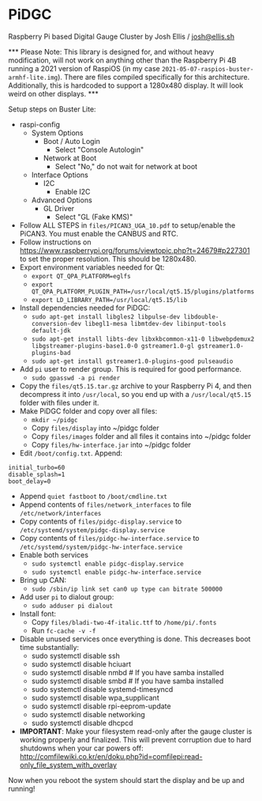 # PiDGC
Raspberry Pi based Digital Gauge Cluster by Josh Ellis / josh@ellis.sh

*** Please Note: This library is designed for, and without heavy modification, will not work on anything other than 
the Raspberry Pi 4B running a 2021 version of RaspiOS (in my case `2021-05-07-raspios-buster-armhf-lite.img`). There are
files compiled specifically for this architecture. Additionally, this is hardcoded to support a 1280x480 display. It 
will look weird on other displays. ***

Setup steps on Buster Lite:
- raspi-config
  - System Options
    - Boot / Auto Login
      - Select "Console Autologin"
    - Network at Boot
      - Select "No," do not wait for network at boot
  - Interface Options
    - I2C
      - Enable I2C
  - Advanced Options
    - GL Driver
      - Select "GL (Fake KMS)"
- Follow ALL STEPS in `files/PICAN3_UGA_10.pdf` to setup/enable the PiCAN3. You must enable the CANBUS and RTC.
- Follow instructions on https://www.raspberrypi.org/forums/viewtopic.php?t=24679#p227301 to set the proper resolution. This should be 1280x480.
- Export environment variables needed for Qt:
  - `export QT_QPA_PLATFORM=eglfs`
  - `export QT_QPA_PLATFORM_PLUGIN_PATH=/usr/local/qt5.15/plugins/platforms`
  - `export LD_LIBRARY_PATH=/usr/local/qt5.15/lib`
- Install dependencies needed for PiDGC:
  - `sudo apt-get install libgles2 libpulse-dev libdouble-conversion-dev libegl1-mesa libmtdev-dev libinput-tools default-jdk`
  - `sudo apt-get install libts-dev libxkbcommon-x11-0 libwebpdemux2 libgstreamer-plugins-base1.0-0 gstreamer1.0-gl gstreamer1.0-plugins-bad`
  - `sudo apt-get install gstreamer1.0-plugins-good pulseaudio`
- Add `pi` user to render group. This is required for good performance.
  - `sudo gpasswd -a pi render`
- Copy the `files/qt5.15.tar.gz` archive to your Raspberry Pi 4, and then decompress it into `/usr/local`, so you end up with a `/usr/local/qt5.15` folder with files under it.
- Make PiDGC folder and copy over all files:
  - `mkdir ~/pidgc`
  - Copy `files/display` into ~/pidgc folder
  - Copy `files/images` folder and all files it contains into ~/pidgc folder
  - Copy `files/hw-interface.jar` into ~/pidgc folder
- Edit `/boot/config.txt`. Append:
~~~
initial_turbo=60
disable_splash=1
boot_delay=0
~~~
- Append `quiet fastboot` to `/boot/cmdline.txt`
- Append contents of `files/network_interfaces` to file `/etc/network/interfaces`
- Copy contents of `files/pidgc-display.service` to `/etc/systemd/system/pidgc-display.service`
- Copy contents of `files/pidgc-hw-interface.service` to `/etc/systemd/system/pidgc-hw-interface.service`
- Enable both services
  - `sudo systemctl enable pidgc-display.service`
  - `sudo systemctl enable pidgc-hw-interface.service`
- Bring up CAN:
  - `sudo /sbin/ip link set can0 up type can bitrate 500000`
- Add user `pi` to dialout group:
  - `sudo adduser pi dialout`
- Install font:
  - Copy `files/bladi-two-4f-italic.ttf` to `/home/pi/.fonts`
  - Run `fc-cache -v -f`
- Disable unused services once everything is done. This decreases boot time substantially:
  - sudo systemctl disable ssh
  - sudo systemctl disable hciuart 
  - sudo systemctl disable nmbd # If you have samba installed
  - sudo systemctl disable smbd # If you have samba installed
  - sudo systemctl disable systemd-timesyncd
  - sudo systemctl disable wpa_supplicant
  - sudo systemctl disable rpi-eeprom-update
  - sudo systemctl disable networking
  - sudo systemctl disable dhcpcd
- **IMPORTANT**: Make your filesystem read-only after the gauge cluster is working properly and finalized. This will prevent corruption due to hard shutdowns when your car powers off: http://comfilewiki.co.kr/en/doku.php?id=comfilepi:read-only_file_system_with_overlay

Now when you reboot the system should start the display and be up and running!
